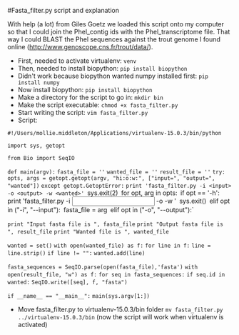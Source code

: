 #Fasta_filter.py script and explanation

With help (a lot) from Giles Goetz we loaded this script onto my computer so that I could join the Phel_contig ids with the Phel_transcriptome file. That way I could BLAST the Phel sequences against the trout genome I found online (http://www.genoscope.cns.fr/trout/data/).

- First, needed to activate virtualenv:
	`venv`
- Then, needed to install biopython:
	`pip install biopython`
- Didn't work because biopython wanted numpy installed first:
	`pip install numpy`
- Now install biopython:
	`pip install biopython`
- Make a directory for the script to go in:
	`mkdir bin`
- Make the script executable:
	`chmod +x fasta_filter.py`
- Start writing the script:
	`vim fasta_filter.py`
- Script:

`#!/Users/mollie.middleton/Applications/virtualenv-15.0.3/bin/python`

`import sys, getopt`

`from Bio import SeqIO`

`def main(argv):`
	`fasta_file = ''`
    `wanted_file = ''`
    `result_file = ''`
    `try:`
        `opts, args = getopt.getopt(argv, "hi:o:w:", ["input=", "output=", "wanted"])`
    `except getopt.GetoptError:`
        `print 'fasta_filter.py -i <input> -o <output> -w <wanted>'
        `sys.exit(2)`
    `for opt, arg in opts:`
        `if opt == '-h':`
            `print 'fasta_filter.py -i <input> -o <output> -w <wanted>'`
            `sys.exit()`
        `elif opt in ("-i", "--input"):`
            `fasta_file = arg`
        `elif opt in ("-o", "--output"):`

 `print "Input fasta file is ", fasta_file`
    `print "Output fasta file is ", result_file`
    `print "Wanted file is ", wanted_file`

   `wanted = set()`
   `with open(wanted_file) as f:`
        `for line in f:`
            `line = line.strip()`
            `if line != "":`
                `wanted.add(line)`

   `fasta_sequences = SeqIO.parse(open(fasta_file),'fasta')`
   `with open(result_file, "w") as f:`
        `for seq in fasta_sequences:`
            `if seq.id in wanted:`
                `SeqIO.write([seq], f, "fasta")`

`if __name__ == "__main__":`
    `main(sys.argv[1:])`

- Move fasta_filter.py to virtualenv-15.0.3/bin folder
	`mv fasta_filter.py ../virtualenv-15.0.3/bin`
	(now the script will work when virtualenv is activated)